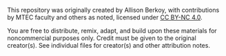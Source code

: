 This repository was originally created by Allison Berkoy, with contributions by MTEC faculty and others as noted, licensed under [CC BY-NC 4.0](https://creativecommons.org/licenses/by-nc/4.0/). 

You are free to distribute, remix, adapt, and build upon these materials for noncommercial purposes only. Credit must be given to the original creator(s). See individual files for creator(s) and other attribution notes. 

